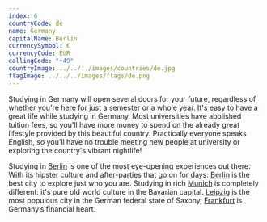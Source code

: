 ```yaml
---
index: 6
countryCode: de
name: Germany
capitalName: Berlin
currencySymbol: €
currencyCode: EUR
callingCode: "+49"
countryImage: ../../../images/countries/de.jpg
flagImage: ../../../images/flags/de.png
---
```


Studying in Germany will open several doors for your future, regardless of whether you're here for just a semester or a whole year. It's easy to have a great life while studying in Germany. Most universities have abolished tuition fees, so you'll have more money to spend on the already great lifestyle provided by this beautiful country. Practically everyone speaks English, so you'll have no trouble meeting new people at university or exploring the country's vibrant nightlife!

Studying in [Berlin](/accommodation/berlin) is one of the most eye-opening experiences out there. With its hipster culture and after-parties that go on for days: [Berlin](/accommodation/berlin) is the best city to explore just who you are. Studying in rich [Munich](/accommodation/munich) is completely different: it's pure old world culture in the Bavarian capital. [Leipzig](/accommodation/leipzig) is the most populous city in the German federal state of Saxony, [Frankfurt](/accommodation/frankfurt) is Germany’s financial heart.
